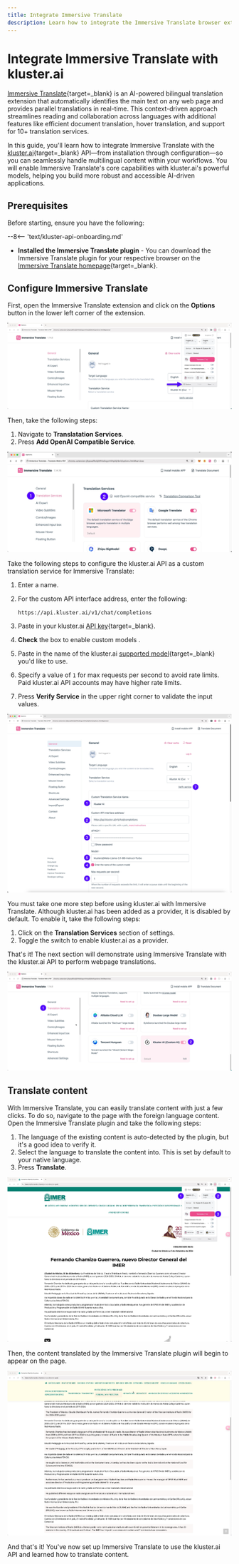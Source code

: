 ```yaml
---
title: Integrate Immersive Translate
description: Learn how to integrate the Immersive Translate browser extension with kluster.ai in your workflows for seamless, real-time multilingual content handling.
---
```


# Integrate Immersive Translate with kluster.ai

[Immersive Translate](https://immersivetranslate.com/){target=_blank} is an  AI-powered bilingual translation extension that automatically identifies the main text on any web page and provides parallel translations in real-time. This context-driven approach streamlines reading and collaboration across languages with additional features like efficient document translation, hover translation, and support for 10+ translation services.

In this guide, you'll learn how to integrate Immersive Translate with the [kluster.ai](https://www.kluster.ai/){target=_blank} API—from installation through configuration—so you can seamlessly handle multilingual content within your workflows. You will enable Immersive Translate's core capabilities with kluster.ai's powerful models, helping you build more robust and accessible AI-driven applications.

## Prerequisites

Before starting, ensure you have the following:

--8<-- 'text/kluster-api-onboarding.md'
- **Installed the Immersive Translate plugin** - You can download the Immersive Translate plugin for your respective browser on the [Immersive Translate homepage](https://immersivetranslate.com/){target=\_blank}.

## Configure Immersive Translate

First, open the Immersive Translate extension and click on the **Options** button in the lower left corner of the extension.

![](/images/get-started/integrations/immersivetranslate/immersive-1.webp)

Then, take the following steps:

1. Navigate to **Translatation Services**.
2. Press **Add OpenAI Compatible Service**.

![](/images/get-started/integrations/immersivetranslate/immersive-2.webp)

Take the following steps to configure the kluster.ai API as a custom translation service for Immersive Translate:

1. Enter a name.
2. For the custom API interface address, enter the following:

    ```text
    https://api.kluster.ai/v1/chat/completions
    ```

3. Paste in your kluster.ai [API key](https://platform.kluster.ai/apikeys){target=\_blank}.
4. **Check** the box to enable custom models .
5. Paste in the name of the kluster.ai [supported model](/get-started/models/){target=\_blank} you'd like to use.
6. Specify a value of `1` for max requests per second to avoid rate limits. Paid kluster.ai API accounts may have higher rate limits.
7. Press **Verify Service** in the upper right corner to validate the input values.

![](/images/get-started/integrations/immersivetranslate/immersive-3.webp)

You must take one more step before using kluster.ai with Immersive Translate. Although kluster.ai has been added as a provider, it is disabled by default. To enable it, take the following steps:

1. Click on the **Translation Services** section of settings.
2. Toggle the switch to enable kluster.ai as a provider.

That's it! The next section will demonstrate using Immersive Translate with the kluster.ai API to perform webpage translations.

![](/images/get-started/integrations/immersivetranslate/immersive-4.webp)

## Translate content

With Immersive Translate, you can easily translate content with just a few clicks. To do so, navigate to the page with the foreign language content. Open the Immersive Translate plugin and take the following steps:

1. The language of the existing content is auto-detected by the plugin, but it's a good idea to verify it.
2. Select the language to translate the content into. This is set by default to your native language.
3. Press **Translate**.

![](/images/get-started/integrations/immersivetranslate/immersive-5.webp)

Then, the content translated by the Immersive Translate plugin will begin to appear on the page. 

![](/images/get-started/integrations/immersivetranslate/immersive-6.webp)

And that's it! You've now set up Immersive Translate to use the kluster.ai API and learned how to translate content.